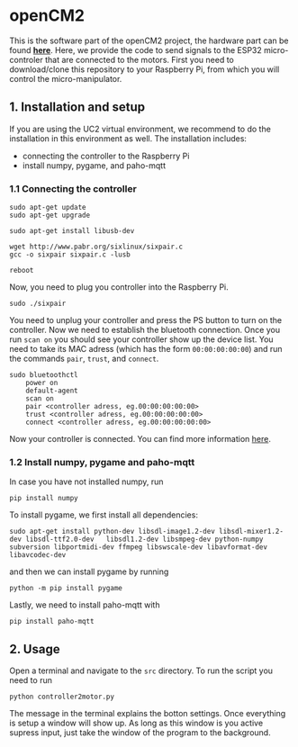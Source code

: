 # openCM2
This is the software part of the openCM2 project, the hardware part can be found **[here](https://github.com/bjks/openCM2_hardware)**. Here, we provide the code to send signals to the ESP32 micro-controler that are connected to the motors. First you need to download/clone this repository to your Raspberry Pi, from which you will control the micro-manipulator.

## 1. Installation and setup
If you are using the UC2 virtual environment, we recommend to do the installation in this environment as well.
The installation includes:
- connecting the controller to the Raspberry Pi
- install numpy, pygame, and paho-mqtt

### 1.1 Connecting the controller
```
sudo apt-get update
sudo apt-get upgrade

sudo apt-get install libusb-dev

wget http://www.pabr.org/sixlinux/sixpair.c
gcc -o sixpair sixpair.c -lusb

reboot
```
Now, you need to plug you controller into the Raspberry Pi.
```
sudo ./sixpair
```
You need to unplug your controller and press the PS button to turn on the controller. Now we need to establish the bluetooth connection. Once you run `scan on` you should see your controller show up the device list. You need to take its MAC adress (which has the form `00:00:00:00:00`) and run the commands `pair`, `trust`, and `connect`.
```
sudo bluetoothctl
    power on
    default-agent
    scan on
    pair <controller adress, eg.00:00:00:00:00>
    trust <controller adress, eg.00:00:00:00:00>    
    connect <controller adress, eg.00:00:00:00:00>    
```
Now your controller is connected. You can find more information [here](https://approxeng.github.io/approxeng.input/api/dualshock3.html).

### 1.2 Install numpy, pygame and paho-mqtt
In case you have not installed numpy, run 
```
pip install numpy
```
To install pygame, we first install all dependencies:
```
sudo apt-get install python-dev libsdl-image1.2-dev libsdl-mixer1.2-dev libsdl-ttf2.0-dev   libsdl1.2-dev libsmpeg-dev python-numpy subversion libportmidi-dev ffmpeg libswscale-dev libavformat-dev libavcodec-dev
```
and then we can install pygame by running
```
python -m pip install pygame
```
Lastly, we need to install paho-mqtt with
```
pip install paho-mqtt
```

## 2. Usage
Open a terminal and navigate to the `src` directory. To run the script you need to run 
```
python controller2motor.py
```
The message in the terminal explains the botton settings. Once everything is setup a window will show up. As long as this window is you active supress input, just take the window of the program to the background.